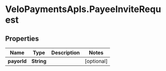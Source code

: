 # VeloPaymentsApIs.PayeeInviteRequest

## Properties
Name | Type | Description | Notes
------------ | ------------- | ------------- | -------------
**payorId** | **String** |  | [optional] 


